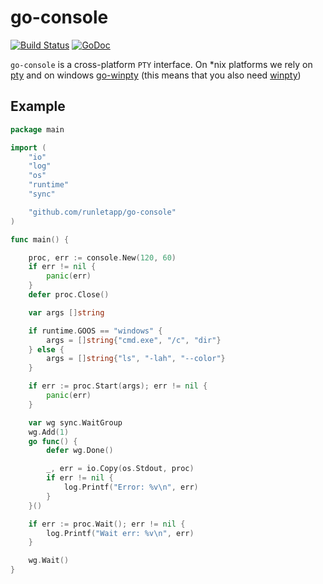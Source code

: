 # go-console

[![Build Status](https://travis-ci.com/runletapp/go-console.svg?branch=master)](https://travis-ci.com/runletapp/go-console)
[![GoDoc](https://godoc.org/github.com/runletapp/go-console?status.svg)](https://godoc.org/github.com/runletapp/go-console)

`go-console` is a cross-platform `PTY` interface. On *nix platforms we rely on [pty](https://github.com/kr/pty) and on windows [go-winpty](https://github.com/iamacarpet/go-winpty) (this means that you also need [winpty](https://github.com/rprichard/winpty))

## Example

```go
package main

import (
	"io"
	"log"
	"os"
	"runtime"
	"sync"

	"github.com/runletapp/go-console"
)

func main() {

	proc, err := console.New(120, 60)
	if err != nil {
		panic(err)
	}
	defer proc.Close()

	var args []string

	if runtime.GOOS == "windows" {
		args = []string{"cmd.exe", "/c", "dir"}
	} else {
		args = []string{"ls", "-lah", "--color"}
	}

	if err := proc.Start(args); err != nil {
		panic(err)
	}

	var wg sync.WaitGroup
	wg.Add(1)
	go func() {
		defer wg.Done()

		_, err = io.Copy(os.Stdout, proc)
		if err != nil {
			log.Printf("Error: %v\n", err)
		}
	}()

	if err := proc.Wait(); err != nil {
		log.Printf("Wait err: %v\n", err)
	}

	wg.Wait()
}

```